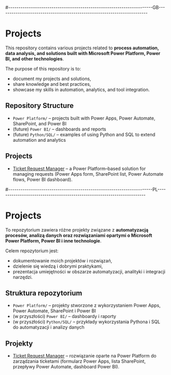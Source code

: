 #----------------------------------------------------------------------GB------------------------------------------------------------------------
# Projects

This repository contains various projects related to **process automation, data analysis, and solutions built with Microsoft Power Platform, Power BI, and other technologies**.

The purpose of this repository is to:
- document my projects and solutions,
- share knowledge and best practices,
- showcase my skills in automation, analytics, and tool integration.

## Repository Structure

- `Power Platform/` – projects built with Power Apps, Power Automate, SharePoint, and Power BI  
- (future) `Power BI/` – dashboards and reports  
- (future) `Python/SQL/` – examples of using Python and SQL to extend automation and analytics  

## Projects

- [Ticket Request Manager](./Power%20Platform/Ticket%20Request%20Manager) – a Power Platform–based solution for managing requests (Power Apps form, SharePoint list, Power Automate flows, Power BI dashboard).

#----------------------------------------------------------------------PL------------------------------------------------------------------------

# Projects

To repozytorium zawiera różne projekty związane z **automatyzacją procesów, analizą danych oraz rozwiązaniami opartymi o Microsoft Power Platform, Power BI i inne technologie**.

Celem repozytorium jest:
- dokumentowanie moich projektów i rozwiązań,
- dzielenie się wiedzą i dobrymi praktykami,
- prezentacja umiejętności w obszarze automatyzacji, analityki i integracji narzędzi.

## Struktura repozytorium

- `Power Platform/` – projekty stworzone z wykorzystaniem Power Apps, Power Automate, SharePoint i Power BI  
- (w przyszłości) `Power BI/` – dashboardy i raporty  
- (w przyszłości) `Python/SQL/` – przykłady wykorzystania Pythona i SQL do automatyzacji i analizy danych  

## Projekty

- [Ticket Request Manager](./Power%20Platform/Ticket%20Request%20Manager) – rozwiązanie oparte na Power Platform do zarządzania ticketami (formularz Power Apps, lista SharePoint, przepływy Power Automate, dashboard Power BI).
